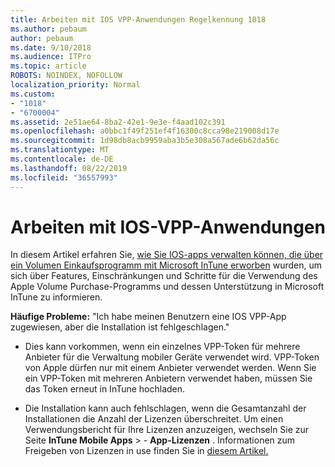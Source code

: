 ```yaml
---
title: Arbeiten mit IOS VPP-Anwendungen Regelkennung 1018
ms.author: pebaum
author: pebaum
ms.date: 9/10/2018
ms.audience: ITPro
ms.topic: article
ROBOTS: NOINDEX, NOFOLLOW
localization_priority: Normal
ms.custom:
- "1018"
- "6700004"
ms.assetid: 2e51ae64-8ba2-42e1-9e3e-f4aad102c391
ms.openlocfilehash: a0bbc1f49f251ef4f16300c8cca98e219008d17e
ms.sourcegitcommit: 1d98db8acb9959aba3b5e308a567ade6b62da56c
ms.translationtype: MT
ms.contentlocale: de-DE
ms.lasthandoff: 08/22/2019
ms.locfileid: "36557993"
---
```

# <a name="working-with-ios-vpp-applications"></a>Arbeiten mit IOS-VPP-Anwendungen

In diesem Artikel erfahren Sie, [wie Sie IOS-apps verwalten können, die über ein Volumen Einkaufsprogramm mit Microsoft InTune erworben](https://docs.microsoft.com/intune/vpp-apps-ios) wurden, um sich über Features, Einschränkungen und Schritte für die Verwendung des Apple Volume Purchase-Programms und dessen Unterstützung in Microsoft InTune zu informieren.
  
 **Häufige Probleme:** "Ich habe meinen Benutzern eine IOS VPP-App zugewiesen, aber die Installation ist fehlgeschlagen."
  
- Dies kann vorkommen, wenn ein einzelnes VPP-Token für mehrere Anbieter für die Verwaltung mobiler Geräte verwendet wird. VPP-Token von Apple dürfen nur mit einem Anbieter verwendet werden. Wenn Sie ein VPP-Token mit mehreren Anbietern verwendet haben, müssen Sie das Token erneut in InTune hochladen.

- Die Installation kann auch fehlschlagen, wenn die Gesamtanzahl der Installationen die Anzahl der Lizenzen überschreitet. Um einen Verwendungsbericht für Ihre Lizenzen anzuzeigen, wechseln Sie zur Seite **InTune Mobile Apps** \> - **App-Lizenzen** . Informationen zum Freigeben von Lizenzen in use finden Sie in [diesem Artikel.](https://docs.microsoft.com/intune/vpp-apps-ios#revoking-app-licenses-and-deleting-tokens)

